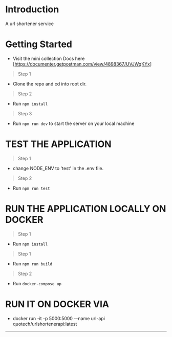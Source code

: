 # Introduction 
A url shortener service

# Getting Started
- Visit the mini collection Docs here [https://documenter.getpostman.com/view/4898367/UVJWqKYx]

> Step 1 
- Clone the repo and cd into root dir.
> Step 2 
- Run `npm install`
> Step 3 
- Run `npm run dev` to start the server on your local machine

# TEST THE APPLICATION

> Step 1
- change NODE_ENV to 'test' in the .env file.
> Step 2
- Run `npm run test`
# RUN THE APPLICATION LOCALLY ON DOCKER
> Step 1 
- Run `npm install`
> Step 1 
- Run `npm run build`
> Step 2 
- Run `docker-compose up`


# RUN IT ON DOCKER VIA

-  docker run -it -p 5000:5000 --name url-api  quotech/urlshortenerapi:latest
___


